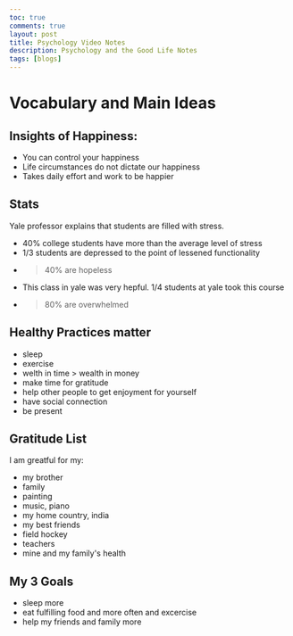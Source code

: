 ```yaml
---
toc: true  
comments: true
layout: post
title: Psychology Video Notes
description: Psychology and the Good Life Notes
tags: [blogs]
---
```

# Vocabulary and Main Ideas
## Insights of Happiness:
- You can control your happiness 
- Life circumstances do not dictate our happiness
- Takes daily effort and work to be happier
## Stats
Yale professor explains that students are filled with stress. 
- 40% college students have more than the average level of stress 
- 1/3 students are depressed to the point of lessened functionality 
- >40% are hopeless
- This class in yale was very hepful. 1/4 students at yale took this course
- >80% are overwhelmed 
## Healthy Practices matter
- sleep
- exercise
- welth in time > wealth in money
- make time for gratitude
- help other people to get enjoyment for yourself
- have social connection
- be present
## Gratitude List
I am greatful for my:
- my brother
- family
- painting 
- music, piano
- my home country, india
- my best friends
- field hockey
- teachers
- mine and my family's health
## My 3 Goals
- sleep more
- eat fulfilling food and more often and excercise  
- help my friends and family more
